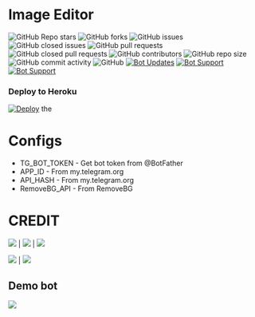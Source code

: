 # Image Editor

![GitHub Repo stars](https://img.shields.io/github/stars/Sinan-M-116/VideoPlayerBot?color=blue&style=flat)
![GitHub forks](https://img.shields.io/github/forks/Sinan-M-116/VideoPlayerBot?color=green&style=flat)
![GitHub issues](https://img.shields.io/github/issues/Sinan-M-116/VideoPlayerBot)
![GitHub closed issues](https://img.shields.io/github/issues-closed/Sinan-M-116/VideoPlayerBot)
![GitHub pull requests](https://img.shields.io/github/issues-pr/Sinan-M-116/VideoPlayerBot)
![GitHub closed pull requests](https://img.shields.io/github/issues-pr-closed/Sinan-M-116/VideoPlayerBot)
![GitHub contributors](https://img.shields.io/github/contributors/Sinan-M-116/VideoPlayerBot?style=flat)
![GitHub repo size](https://img.shields.io/github/repo-size/Sinan-M-116/VideoPlayerBot?color=red)
![GitHub commit activity](https://img.shields.io/github/commit-activity/m/Sinan-M-116/VideoPlayerBot)
![GitHub](https://img.shields.io/github/license/Sinan-M-116/VideoPlayerBot)
[![Bot Updates](https://img.shields.io/badge/VideoPlayerBot-Updates%20Channel-green)](https://t.me/SINANzz_private_BOT)
[![Bot Support](https://img.shields.io/badge/VideoPlayerBot-Support%20Group-blue)](https://t.me/SINANzz_private_BOT)
[![Bot Support](https://img.shields.io/badge/VideoPlayerBot-support%20bot-red)](https://t.me/SINANzz_private_BOT)

### Deploy to Heroku
[![Deploy](https://www.herokucdn.com/deploy/button.svg)](https://heroku.com/deploy?template=https://github.com/sinan-m-116/Image-Editor) the


# Configs

* TG_BOT_TOKEN  - Get bot token from @BotFather
* APP_ID        - From my.telegram.org 
* API_HASH      - From my.telegram.org 
* RemoveBG_API  - From RemoveBG

# CREDIT 

<a href="https://t.me/SinzzBotzz"><img src="https://img.shields.io/badge/creater-2cb6e0?style=for-the-badge&logo=telegram&logoColor=green"></a> | <a href="https://t.me/Pythone_3"><img src="https://img.shields.io/badge/creater-2cb6e0?style=for-the-badge&logo=telegram&logoColor=yellow"></a> | <a href="https://t.me/shiastudent"><img src="https://img.shields.io/badge/creater-2cb6e0?style=for-the-badge&logo=telegram&logoColor=green"></a>


<a href="https://GitHub.com/sinan-m-116"><img src="https://img.shields.io/badge/GitHube-2cb6e0?style=for-the-badge&logo=GitHub&logoColor=yellow"></a> | <a href="https://GitHub.com/sinan-m-coder"><img src="https://img.shields.io/badge/GitHube-2cb6e0?style=for-the-badge&logo=GitHub&logoColor=yellow"></a>


## Demo bot

<a href="https://t.me/imageeditor_sinzzbot"><img src="https://img.shields.io/badge/demo%20bot-2cb6e0?style=for-the-badge&logo=telegram&logoColor=red"></a>

